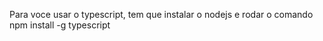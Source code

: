 Para voce usar o typescript, tem que instalar o nodejs e rodar o comando  npm install -g typescript
